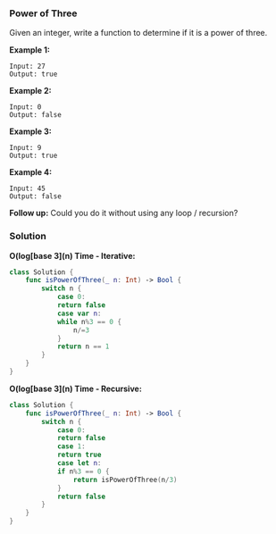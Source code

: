 
### Power of Three

Given an integer, write a function to determine if it is a power of three.

__Example 1:__
```
Input: 27
Output: true
```
__Example 2:__
```
Input: 0
Output: false
```
__Example 3:__
```
Input: 9
Output: true
```
__Example 4:__
```
Input: 45
Output: false
```

__Follow up:__
Could you do it without using any loop / recursion?

### Solution
__O(log\[base 3\](n) Time - Iterative:__
```Swift
class Solution {
    func isPowerOfThree(_ n: Int) -> Bool {
        switch n {
            case 0:
            return false
            case var n:
            while n%3 == 0 {
                n/=3
            }
            return n == 1
        }
    }
}
```
__O(log\[base 3\](n) Time - Recursive:__
```Swift
class Solution {
    func isPowerOfThree(_ n: Int) -> Bool {
        switch n {
            case 0:
            return false
            case 1:
            return true
            case let n:
            if n%3 == 0 {
                return isPowerOfThree(n/3)
            }
            return false
        }
    }
}
```